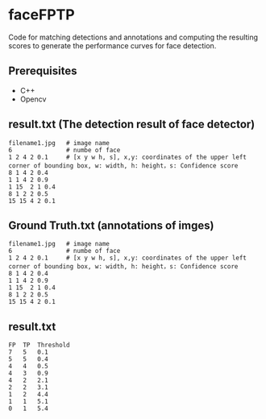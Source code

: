 # faceFPTP
Code for matching detections and annotations and computing the resulting scores to generate the performance curves for face detection.

## Prerequisites
- C++
- Opencv


## result.txt (The detection result of face detector)
```
filename1.jpg   # image name
6               # numbe of face
1 2 4 2 0.1     # [x y w h, s], x,y: coordinates of the upper left corner of bounding box, w: width, h: height，s: Confidence score
8 1 4 2 0.4 
1 1 4 2 0.9 
1 15  2 1 0.4
8 1 2 2 0.5 
15 15 4 2 0.1
```

## Ground Truth.txt (annotations of imges)
```
filename1.jpg   # image name
6               # numbe of face
1 2 4 2 0.1     # [x y w h, s], x,y: coordinates of the upper left corner of bounding box, w: width, h: height，s: Confidence score
8 1 4 2 0.4 
1 1 4 2 0.9 
1 15  2 1 0.4
8 1 2 2 0.5 
15 15 4 2 0.1
```

## result.txt
```
FP	TP	Threshold 
7	5	0.1
5	5	0.4
4	4	0.5
4	3	0.9
4	2	2.1
2	2	3.1
1	2	4.4
1	1	5.1
0	1	5.4
```
